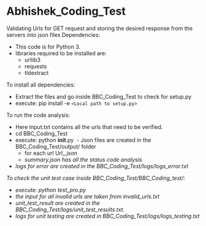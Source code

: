# Abhishek_Coding_Test
Validating Urls for GET request and storing the desired response from the servers into json files
Dependencies:
  - This code is for Python 3.
  - libraries required to be installed are:
    - urllib3
    - requests
    - tldextract
    
To install all dependencies:
  - Extract the files and go inside BBC_Coding_Test to check for setup.py
  - execute: pip install -e ```<Local path to setup.py>```
  
To run the code analysis:
  - Here Input.txt contains all the urls that need to be verified.
  - cd BBC_Coding_Test
  - execute: python __init__.py
  - Json files are created in the BBC_Coding_Test/output/ folder
      - for each url Url_<i>.json 
      - summary.json has all the status code analysis.
  - logs for error are created in the BBC_Coding_Test/logs/logs_error.txt
  

To check the unit test case inside BBC_Coding_Test/BBC_Coding_test/:
  - execute: python test_pro.py
  - the input for all invalid urls are taken from invalid_urls.txt
  - unit_test_result are created in the BBC_Coding_Test/logs/unit_test_results.txt.
  - logs for unit testing are created in BBC_Coding_Test/logs/logs_testing.txt
